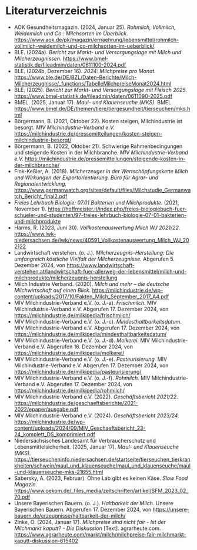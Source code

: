 # Literaturverzeichnis

- AOK Gesundheitsmagazin. (2024, Januar 25). *Rohmilch, Vollmilch, Weidemilch und Co.: Milchsorten im Überblick.* <https://www.aok.de/pk/magazin/ernaehrung/lebensmittel/rohmilch-vollmilch-weidemilch-und-co-milchsorten-im-ueberblick/>
- BLE. (2024a). *Bericht zur Markt- und Versorgungslage mit Milch und Milcherzeugnissen.* <https://www.bmel-statistik.de/fileadmin/daten/0611100-2024.pdf>
- BLE. (2024b, Dezember 16). *2024: Milchpreise pro Monat.* <https://www.ble.de/DE/BZL/Daten-Berichte/Milch-Milcherzeugnisse/_functions/TabelleMilchpreiseMonat2024.html>
- BLE. (2025). *Bericht zur Markt- und Versorgungslage mit Fleisch 2025.* <https://www.bmel-statistik.de/fileadmin/daten/0611090-2025.pdf>
- BMEL. (2025, Januar 17). *Maul- und Klauenseuche (MKS).* BMEL. <https://www.bmel.de/DE/themen/tiere/tiergesundheit/tierseuchen/mks.html>
- Börgermann, B. (2021, Oktober 22). Kosten steigen, Milchindustrie ist besorgt. *MIV Milchindustrie-Verband e.V.* <https://milchindustrie.de/pressemitteilungen/kosten-steigen-milchindustrie-besorgt/>
- Börgermann, B. (2022, Oktober 21). Schwierige Rahmenbedingungen und steigende Kosten in der Milchbranche. *MIV Milchindustrie-Verband e.V.* <https://milchindustrie.de/pressemitteilungen/steigende-kosten-in-der-milchbranche/>
- Fink-Keßler, A. (2018). *Milcherzeuger in der Wertschöpfungskette Milch und Wirkungen der Exportorientierung. Büro für Agrar- und Regionalentwicklung.* <https://www.germanwatch.org/sites/default/files/Milchstudie_Germanwatch_Bericht_final2.pdf>
- *Freies Lehrbuch Biologie: 07.01 Bakterien und Milchprodukte.* (2021, November 1). <https://hoffmeister.it/index.php/freies-biologiebuch-fuer-schueler-und-studenten/97-freies-lehrbuch-biologie-07-01-bakterien-und-milchprodukte>
- Harms, R. (2023, Juni 30). *Vollkostenauswertung Milch WJ 2021/22.* <https://www.lwk-niedersachsen.de/lwk/news/40591_Vollkostenauswertung_Milch_WJ_202122>
- Landwirtschaft verstehen. (o. J.). *Milcherzeugnis-Herstellung: Die umfangreich köstliche Vielfalt der Milcherzeugnisse.* Abgerufen 5. Dezember 2024, von <https://www.landwirtschaft-verstehen.at/landwirtschaft-fuer-alle/weg-der-lebensmittel/milch-und-milchprodukte/milcherzeugnis-herstellung>
- Milch Industrie Verband. (2020). *Milch und mehr – die deutsche Milchwirtschaft auf einen Blick.* <https://milchindustrie.de/wp-content/uploads/2017/10/Fakten_Milch_September_2017_A4.pdf>
- MIV Milchindustrie-Verband e.V. (o. J.-a). *Frischmilch.* MIV Milchindustrie-Verband e.V. Abgerufen 17. Dezember 2024, von <https://milchindustrie.de/milkipedia/frischmilch/>
- MIV Milchindustrie-Verband e.V. (o. J.-c). *Mindesthaltbarkeitsdatum.* MIV Milchindustrie-Verband e.V. Abgerufen 17. Dezember 2024, von <https://milchindustrie.de/milkipedia/mindesthaltbarkeitsdatum/>
- MIV Milchindustrie-Verband e.V. (o. J.-d). *Molkerei.* MIV Milchindustrie-Verband e.V. Abgerufen 16. Dezember 2024, von <https://milchindustrie.de/milkipedia/molkerei/>
- MIV Milchindustrie-Verband e.V. (o. J.-e). *Pasteurisierung.* MIV Milchindustrie-Verband e.V. Abgerufen 17. Dezember 2024, von <https://milchindustrie.de/milkipedia/pasteurisierung/>
- MIV Milchindustrie-Verband e.V. (o. J.-f). *Rohmilch.* MIV Milchindustrie-Verband e.V. Abgerufen 17. Dezember 2024, von <https://milchindustrie.de/milkipedia/rohmilch/>
- MIV Milchindustrie-Verband e.V. (2022). *Geschäftsbericht 2021/22.* <https://milchindustrie.de/geschaeftsberichte/2021-2022/epaper/ausgabe.pdf>
- MIV Milchindustrie-Verband e.V. (2024). *Geschäftsbericht 2023/24.* <https://milchindustrie.de/wp-content/uploads/2024/09/MIV_Geschaeftsbericht_23-24_komplett_DS_komprimiert.pdf>
- Niedersächsisches Landesamt für Verbraucherschutz und Lebensmittelsicherheit. (2025, Januar 17). *Maul- und Klauenseuche (MKS).* <https://tierseucheninfo.niedersachsen.de/startseite/tierseuchen_tierkrankheiten/schwein/maul_und_klauenseuche/maul_und_klauenseuche/maul-und-klauenseuche-mks-21655.html>
- Sabersky, A. (2023, Februar). Ohne Lab gibt es keinen Käse. *Slow Food Magazin.* <https://www.oekom.de/_files_media/zeitschriften/artikel/SFM_2023_02_70.pdf>
- Unsere Bayerischen Bauern. (o. J.). *Haltbarkeit der Milch.* Unsere Bayerischen Bauern. Abgerufen 17. Dezember 2024, von <https://unsere-bauern.de/erzeugnisse/haltbarkeit-der-milch/>
- Zinke, O. (2024, Januar 17). *Milchpreise sind nicht fair - Ist der Milchmarkt kaputt? - Die Diskussion* [Text]. agrarheute.com. <https://www.agrarheute.com/markt/milch/milchpreise-fair-milchmarkt-kaputt-diskussion-615402>

